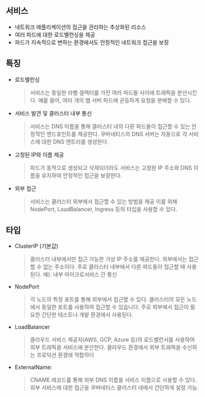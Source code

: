## 서비스
* 네트워크 애플리케이션의 접근을 관리하는 추상화된 리소스
* 여러 파드에 대한 로드밸런싱을 제공
* 파드가 지속적으로 변하는 환경에서도 안정적인 네트워크 접근을 보장
## 특징
* 로드밸런싱
  > 서비스는 동일한 라벨 셀렉터를 가진 여러 파드들 사이에 트래픽을 분산시킨다. 예를 들어, 여러 개의 웹 서버 파드에 균등하게 요청을 분배할 수 있다.
* 서비스 발견 및 클러스터 내부 통신
  > 서비스는 DNS 이름을 통해 클러스터 내의 다른 파드들이 접근할 수 있는 안정적인 엔드포인트를 제공한다. 쿠버네티스의 DNS 서버는 자동으로 각 서비스에 대한 DNS 엔트리를 생성한다.
* 고정된 IP와 이름 제공
  > 파드가 동적으로 생성되고 삭제되더라도 서비스는 고정된 IP 주소와 DNS 이름을 유지하여 안정적인 접근을 보장한다.
* 외부 접근
  > 서비스는 클러스터 외부에서 접근할 수 있는 방법을 제공 이를 위해 NodePort, LoadBalancer, Ingress 등의 타입을 사용할 수 있다.
## 타입
* ClusterIP (기본값)
  > 클러스터 내부에서만 접근 가능한 가상 IP 주소를 제공한다. 외부에서는 접근할 수 없는 주소이다.
주로 클러스터 내부에서 다른 파드들이 접근할 때 사용된다. 예). 내부 마이크로서비스 간 통신

* NodePort
  > 각 노드의 특정 포트를 통해 외부에서 접근할 수 있다. 클러스터의 모든 노드에서 동일한 포트를 사용하여 접근할 수 있습니다. 주로 외부에서 접근이 필요한 간단한 테스트나 개발 환경에서 사용된다.

* LoadBalancer
  > 클라우드 서비스 제공자(AWS, GCP, Azure 등)의 로드밸런서를 사용하여 외부 트래픽을 서비스에 분산한다. 클라우드 환경에서 외부 트래픽을 수신하는 프로덕션 환경에 적합하다

* ExternalName:
  > CNAME 레코드를 통해 외부 DNS 이름을 서비스 이름으로 사용할 수 있다. 외부 서비스에 대한 접근을 쿠버네티스 클러스터 내에서 간단하게 설정 가능.
